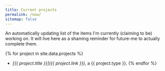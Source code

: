 ```yaml
---
title: Current projects
permalink: /now/
sitemap: false
---
```


An automatically updating list of the items I'm currently (claiming to be) working on. It will live here as a shaming reminder for future-me to actually complete them.

{% for project in site.data.projects  %}
- _[{{ project.title }}]({{ project.link }})_, a {{ project.type }}.
{% endfor %}
